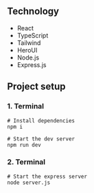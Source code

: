 ## Technology

- React
- TypeScript
- Tailwind
- HeroUI
- Node.js
- Express.js

## Project setup

### 1. Terminal

```
# Install dependencies
npm i

# Start the dev server
npm run dev
```

### 2. Terminal

```
# Start the express server
node server.js
```
